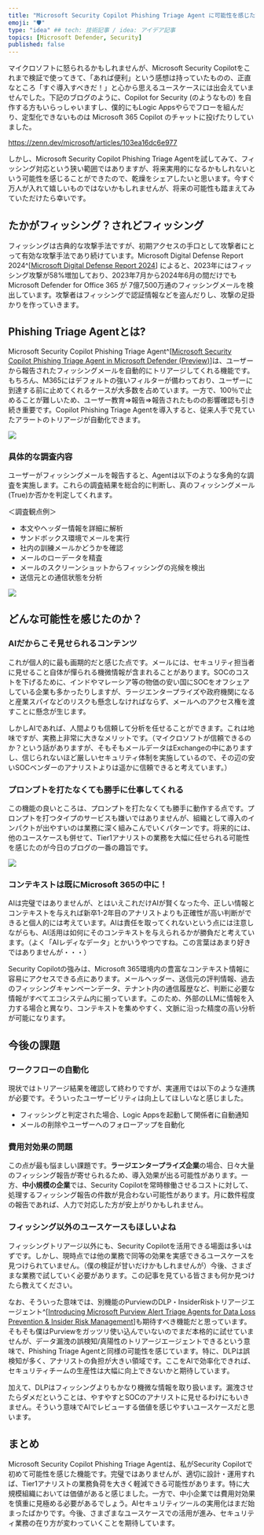 ```yaml
---
title: "Microsoft Security Copilot Phishing Triage Agent に可能性を感じた話"
emoji: "🛡" 
type: "idea" ## tech: 技術記事 / idea: アイデア記事
topics: [Microsoft Defender, Security] 
published: false
---
```


マイクロソフトに怒られるかもしれませんが、Microsoft Security Copilotをこれまで検証で使ってきて、「あれば便利」という感想は持っていたものの、正直なところ「すぐ導入すべきだ！」と心から思えるユースケースには出会えていませんでした。下記のブログのように、Copilot for Security (のようなもの) を自作する方もいらっしゃいますし、僕的にもLogic Appsやらでフローを組んだり、定型化できないものは Microsoft 365 Copilot のチャットに投げたりしていました。

https://zenn.dev/microsoft/articles/103ea16dc6e977

しかし、Microsoft Security Copilot Phishing Triage Agentを試してみて、フィッシング対応という狭い範囲ではありますが、将来実用的になるかもしれないという可能性を感じることができたので、乾燥をシェアしたいと思います。今すぐ万人が入れて嬉しいものではないかもしれませんが、将来の可能性も踏まえてみていただけたら幸いです。

## たかがフィッシング？されどフィッシング

フィッシングは古典的な攻撃手法ですが、初期アクセスの手口として攻撃者にとって有効な攻撃手法であり続けています。Microsoft Digital Defense Report 2024^[[Microsoft Digital Defense Report 2024](https://www.microsoft.com/en-us/security/security-insider/threat-landscape/microsoft-digital-defense-report-2024?msockid=0d4bd66716e762e62137c358170d6324)] によると、2023年にはフィッシング攻撃が58%増加しており、2023年7月から2024年6月の間だけでも Microsoft Defender for Office 365 が 7億7,500万通のフィッシングメールを検出しています。攻撃者はフィッシングで認証情報などを盗んだりし、攻撃の足掛かりを作っていきます。

## Phishing Triage Agentとは?

Microsoft Security Copilot Phishing Triage Agent^[[Microsoft Security Copilot Phishing Triage Agent in Microsoft Defender (Preview)](https://learn.microsoft.com/en-us/defender-xdr/phishing-triage-agent)]は、ユーザーから報告されたフィッシングメールを自動的にトリアージしてくれる機能です。もちろん、M365にはデフォルトの強いフィルターが備わっており、ユーザーに到達する前に止めてくれるケースが大多数を占めています。一方で、100％で止めることが難しいため、ユーザー教育⇒報告⇒報告されたものの影響確認も引き続き重要です。Copilot Phishing Triage Agentを導入すると、従来人手で見ていたアラートのトリアージが自動化できます。

![](https://github.com/user-attachments/assets/be73321c-8b64-402d-9adc-a9c6dfb915dd)


### 具体的な調査内容

ユーザーがフィッシングメールを報告すると、Agentは以下のような多角的な調査を実施します。これらの調査結果を総合的に判断し、真のフィッシングメール(True)か否かを判定してくれます。

＜調査観点例＞

- 本文やヘッダー情報を詳細に解析
- サンドボックス環境でメールを実行
- 社内の訓練メールかどうかを確認
- メールのローデータを精査
- メールのスクリーンショットからフィッシングの兆候を検出
- 送信元との通信状態を分析

![](https://github.com/user-attachments/assets/d6c1c909-9522-4400-b64a-191d541acec7)

## どんな可能性を感じたのか？

### AIだからこそ見せられるコンテンツ

これが個人的に最も画期的だと感じた点です。メールには、セキュリティ担当者に見せること自体が憚られる機微情報が含まれることがあります。SOCのコストを下げるために、インドやマレーシア等の物価の安い国にSOCをオフシェアしている企業も多かったりしますが、ラージエンタープライズや政府機関になると産業スパイなどのリスクも懸念しなければならず、メールへのアクセス権を渡すことに懸念が生じます。

しかしAIであれば、人間よりも信頼して分析を任せることができます。これは地味ですが、実務上非常に大きなメリットです。（マイクロソフトが信頼できるのか？という話がありますが、そもそもメールデータはExchangeの中にありますし、信じられないほど厳しいセキュリティ体制を実施しているので、その辺の安いSOCベンダーのアナリストよりは遥かに信頼できると考えています。）

### プロンプトを打たなくても勝手に仕事してくれる

この機能の良いところは、プロンプトを打たなくても勝手に動作する点です。プロンプトを打つタイプのサービスも嫌いではありませんが、組織として導入のインパクトが出やすいのは業務に深く組みこんでいくパターンです。将来的には、他のユースケースも併せて、Tier1アナリストの業務を大幅に任せられる可能性を感じたのが今日のブログの一番の趣旨です。

![](https://github.com/user-attachments/assets/c13e8272-283c-472e-8891-fc52cfca24c4)


### コンテキストは既にMicrosoft 365の中に！

AIは完璧ではありませんが、とはいえこれだけAIが賢くなった今、正しい情報とコンテキストを与えれば新卒1-2年目のアナリストよりも正確性が高い判断ができると個人的には考えています。AIは責任を取ってくれないという点には注意しながらも、AI活用は如何にそのコンテキストを与えられるかが勝負だと考えています。（よく「AIレディなデータ」とかいうやつですね。この言葉はあまり好きではありませんが・・・）

Security Copilotの強みは、Microsoft 365環境内の豊富なコンテキスト情報に容易にアクセスできる点にあります。メールヘッダー、送信元の評判情報、過去のフィッシングキャンペーンデータ、テナント内の通信履歴など、判断に必要な情報がすべてエコシステム内に揃っています。このため、外部のLLMに情報を入力する場合と異なり、コンテキストを集めやすく、文脈に沿った精度の高い分析が可能になります。

## 今後の課題

### ワークフローの自動化

現状ではトリアージ結果を確認して終わりですが、実運用では以下のような連携が必要です。そういったユーザービリティは向上してほしいなと感じました。

- フィッシングと判定された場合、Logic Appsを起動して関係者に自動通知
- メールの削除やユーザーへのフォローアップを自動化

### 費用対効果の問題

この点が最も悩ましい課題です。**ラージエンタープライズ企業**の場合、日々大量のフィッシング報告が寄せられるため、導入効果が出る可能性があります。一方、**中小規模の企業**では、Security Copilotを常時稼働させるコストに対して、処理するフィッシング報告の件数が見合わない可能性があります。月に数件程度の報告であれば、人力で対応した方が安上がりかもしれません。

### フィッシング以外のユースケースもほしいよね

フィッシングトリアージ以外にも、Security Copilotを活用できる場面は多いはずです。しかし、現時点では他の業務で同等の効果を実感できるユースケースを見つけられていません。（僕の検証が甘いだけかもしれませんが）今後、さまざまな業務で試していく必要があります。この記事を見ている皆さまも何か見つけたら教えてください。

なお、そういった意味では、別機能のPurviewのDLP・InsiderRiskトリアージエージェント^[[Introducing Microsoft Purview Alert Triage Agents for Data Loss Prevention & Insider Risk Management](https://techcommunity.microsoft.com/blog/microsoftmechanicsblog/introducing-microsoft-purview-alert-triage-agents-for-data-loss-prevention--insi/4424401)]も期待すべき機能だと思っています。そもそも僕はPurviewをガッツリ使い込んでいないのでまだ本格的に試せていませんが、データ漏洩の誤検知/真陽性のトリアージエージェントできるという意味で、Phishing Triage Agentと同様の可能性を感じています。特に、DLPは誤検知が多く、アナリストの負担が大きい領域です。ここをAIで効率化できれば、セキュリティチームの生産性は大幅に向上できないかと期待しています。

加えて、DLPはフィッシングよりもかなり機微な情報を取り扱います。漏洩させたらダメだということは、やすやすとSOCのアナリストに見せるわけにもいきません。そういう意味でAIでレビューする価値を感じやすいユースケースだと思います。

## まとめ

Microsoft Security Copilot Phishing Triage Agentは、私がSecurity Copilotで初めて可能性を感じた機能です。完璧ではありませんが、適切に設計・運用すれば、Tier1アナリストの業務負荷を大きく軽減できる可能性があります。特に大規模組織においては価値があると感じました。一方で、中小企業では費用対効果を慎重に見極める必要があるでしょう。AIセキュリティツールの実用化はまだ始まったばかりです。今後、さまざまなユースケースでの活用が進み、セキュリティ業務の在り方が変わっていくことを期待しています。
